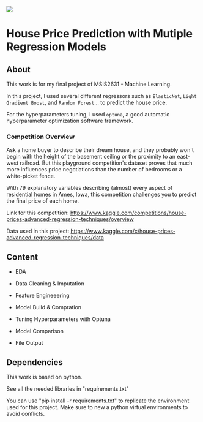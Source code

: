 ![](https://storage.googleapis.com/kaggle-competitions/kaggle/5407/media/housesbanner.png)

# House Price Prediction with Mutiple Regression Models

## About

This work is for my final project of MSIS2631 - Machine Learning.

In this project, I used several different regressors such as `ElasticNet`, `Light Gradient Boost`, and `Random Forest`... to predict the house price.

For the hyperparameters tuning, I used `optuna`, a good automatic hyperparameter optimization software framework.

### Competition Overview

Ask a home buyer to describe their dream house, and they probably won't begin with the height of the basement ceiling or the proximity to an east-west railroad. But this playground competition's dataset proves that much more influences price negotiations than the number of bedrooms or a white-picket fence.

With 79 explanatory variables describing (almost) every aspect of residential homes in Ames, Iowa, this competition challenges you to predict the final price of each home.

Link for this competition: https://www.kaggle.com/competitions/house-prices-advanced-regression-techniques/overview

Data used in this project: https://www.kaggle.com/c/house-prices-advanced-regression-techniques/data

## Content

* EDA

* Data Cleaning & Imputation

* Feature Engineeering

* Model Build & Compration

- Tuning Hyperparameters with Optuna

- Model Comparison

* File Output

## Dependencies

This work is based on python.

See all the needed libraries in "requirements.txt"

You can use "pip install -r requirements.txt" to replicate the environment used for this project. Make sure to new a python virtual environments to avoid conflicts.